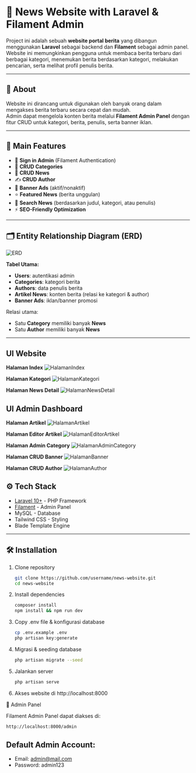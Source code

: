 # 📰 News Website with Laravel & Filament Admin

Project ini adalah sebuah **website portal berita** yang dibangun menggunakan **Laravel** sebagai backend dan **Filament** sebagai admin panel. Website ini memungkinkan pengguna untuk membaca berita terbaru dari berbagai kategori, menemukan berita berdasarkan kategori, melakukan pencarian, serta melihat profil penulis berita.

---

## 📌 About
Website ini dirancang untuk digunakan oleh banyak orang dalam mengakses berita terbaru secara cepat dan mudah.  
Admin dapat mengelola konten berita melalui **Filament Admin Panel** dengan fitur CRUD untuk kategori, berita, penulis, serta banner iklan.

---

## 🚀 Main Features
- 🔑 **Sign in Admin** (Filament Authentication)
- 📂 **CRUD Categories**  
- 📰 **CRUD News**  
- ✍️ **CRUD Author**  
- 📢 **Banner Ads** (aktif/nonaktif)  
- ⭐ **Featured News** (berita unggulan)  
- 🔎 **Search News** (berdasarkan judul, kategori, atau penulis)  
- ⚡ **SEO-Friendly Optimization**

---

## 🗂️ Entity Relationship Diagram (ERD)

![ERD](image/ERD-NewsPaperBaseonWebsite%20(1).png)

**Tabel Utama:**
- **Users**: autentikasi admin  
- **Categories**: kategori berita  
- **Authors**: data penulis berita  
- **Artikel News**: konten berita (relasi ke kategori & author)  
- **Banner Ads**: iklan/banner promosi  

Relasi utama:
- Satu **Category** memiliki banyak **News**  
- Satu **Author** memiliki banyak **News**

---

## UI Website
**Halaman Index**
![HalamanIndex](image/index-page.png)

**Halaman Kategori**
![HalamanKategori](image/category-page.png)

**Halaman News Detail**
![HalamanNewsDetail](image/article-detail-page.png)


## UI Admin Dashboard

**Halaman Artikel**
![HalamanArtikel](image/admin-article-page.png)

**Halaman Editor Artikel**
![HalamanEditorArtikel](image/admin-article-detail-page.png)

**Halaman Admin Category**
![HalamanAdminCategory](image/admin-categories-page.png)

**Halaman CRUD Banner**
![HalamanBanner](image/admin-banner-page.png)

**Halaman CRUD Author**
![HalamanAuthor](image/admin-author-page.png)

## ⚙️ Tech Stack
- [Laravel 10+](https://laravel.com/) - PHP Framework
- [Filament](https://filamentphp.com/) - Admin Panel
- MySQL - Database
- Tailwind CSS - Styling
- Blade Template Engine

---



## 🛠️ Installation
1. Clone repository
   ```bash
   git clone https://github.com/username/news-website.git
   cd news-website

2. Install dependencies
   ```bash
   composer install
   npm install && npm run dev

3. Copy .env file & konfigurasi database
   ```bash
   cp .env.example .env
   php artisan key:generate

4. Migrasi & seeding database
   ```bash
   php artisan migrate --seed

5. Jalankan server
   ```bash
   php artisan serve

6. Akses website di http://localhost:8000

🔐 Admin Panel

Filament Admin Panel dapat diakses di:
```bash
http://localhost:8000/admin
```

## Default Admin Account:
- Email: admin@mail.com
- Password: admin123
